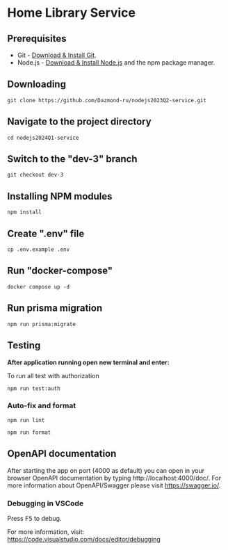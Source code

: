 # Home Library Service

## Prerequisites

- Git - [Download & Install Git](https://git-scm.com/downloads).
- Node.js - [Download & Install Node.js](https://nodejs.org/en/download/) and the npm package manager.

## Downloading

```
git clone https://github.com/Dazmond-ru/nodejs2023Q2-service.git
```

## Navigate to the project directory
```
cd nodejs2024Q1-service
```

## Switch to the "dev-3" branch
```
git checkout dev-3
```

## Installing NPM modules

```
npm install
```

## Create ".env" file

```
cp .env.example .env
```

## Run "docker-compose"

```
docker compose up -d
```

## Run prisma migration

```
npm run prisma:migrate
```

## Testing

**After application running open new terminal and enter:**

To run all test with authorization

```
npm run test:auth
```

### Auto-fix and format

```
npm run lint
```

```
npm run format
```

## OpenAPI documentation

After starting the app on port (4000 as default) you can open
in your browser OpenAPI documentation by typing http://localhost:4000/doc/.
For more information about OpenAPI/Swagger please visit https://swagger.io/.

### Debugging in VSCode

Press <kbd>F5</kbd> to debug.

For more information, visit: https://code.visualstudio.com/docs/editor/debugging
